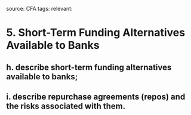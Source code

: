 source: CFA
tags: 
relevant: 

# 5. Short-Term Funding Alternatives Available to Banks

## h. describe short-term funding alternatives available to banks;
## i. describe repurchase agreements (repos) and the risks associated with them.

